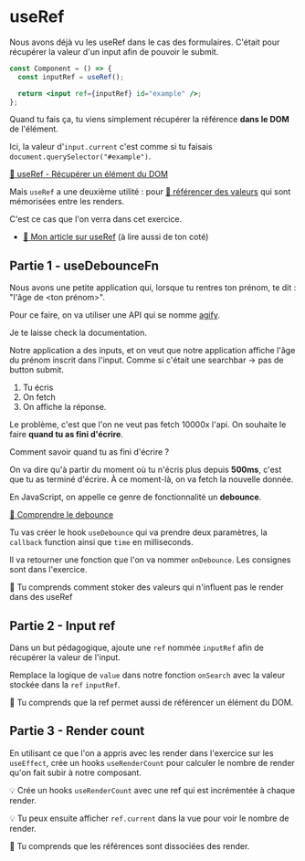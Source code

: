 # useRef

Nous avons déjà vu les useRef dans le cas des formulaires. C'était pour récupérer
la valeur d'un input afin de pouvoir le submit.

```jsx
const Component = () => {
  const inputRef = useRef();

  return <input ref={inputRef} id="example" />;
};
```

Quand tu fais ça, tu viens simplement récupérer la référence **dans le DOM** de l'élément.

Ici, la valeur d'`input.current` c'est comme si tu faisais `document.querySelector("#example")`.

[📖 useRef - Récupérer un élément du DOM](https://react.dev/reference/react/useRef)

Mais `useRef` a une deuxième utilité : pour [📖 référencer des valeurs](https://react.dev/reference/react/useRef#referencing-a-value-with-a-ref) qui sont mémorisées entre les renders.

C'est ce cas que l'on verra dans cet exercice.

- [📖 Mon article sur useRef](https://codelynx.dev/posts/comment-utiliser-useref) (à lire aussi de ton coté)

## Partie 1 - useDebounceFn

Nous avons une petite application qui, lorsque tu rentres ton prénom, te dit : "l'âge de <ton prénom>".

Pour ce faire, on va utiliser une API qui se nomme [agify](https://agify.io/).

Je te laisse check la documentation.

Notre application a des inputs, et on veut que notre application affiche l'âge du prénom inscrit dans l'input. Comme si c'était
une searchbar → pas de button submit.

1. Tu écris
2. On fetch
3. On affiche la réponse.

Le problème, c'est que l'on ne veut pas fetch 10000x l'api. On souhaite le faire **quand tu as fini d'écrire**.

Comment savoir quand tu as fini d'écrire ?

On va dire qu'à partir du moment où tu n'écris plus depuis **500ms**, c'est que
tu as terminé d'écrire. À ce moment-là, on va fetch la nouvelle donnée.

En JavaScript, on appelle ce genre de fonctionnalité un **debounce**.

[📖 Comprendre le debounce](https://css-tricks.com/debouncing-throttling-explained-examples/)

Tu vas créer le hook `useDebounce` qui va prendre deux paramètres, la `callback` function
ainsi que `time` en milliseconds.

Il va retourner une fonction que l'on va nommer `onDebounce`. Les consignes sont dans l'exercice.

💌 Tu comprends comment stoker des valeurs qui n'influent pas le render dans des useRef

## Partie 2 - Input ref

Dans un but pédagogique, ajoute une `ref` nommée `inputRef` afin de récupérer
la valeur de l'input.

Remplace la logique de `value` dans notre fonction `onSearch` avec
la valeur stockée dans la `ref` `inputRef`.

💌 Tu comprends que la ref permet aussi de référencer un élément du DOM.

## Partie 3 - Render count

En utilisant ce que l'on a appris avec les render dans l'exercice sur les `useEffect`,
crée un hooks `useRenderCount` pour calculer le nombre de render qu'on fait subir
à notre composant.

💡 Crée un hooks `useRenderCount` avec une ref qui est incrémentée à chaque render.

💡 Tu peux ensuite afficher `ref.current` dans la vue pour voir le nombre de render.

💌 Tu comprends que les références sont dissociées des render.
